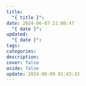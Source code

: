 ```yaml
---
title:
  "{ title }": 
date: 2024-06-07 21:00:47
  "{ date }": 
updated:
  "{ date }": 
tags: 
categories: 
description: 
cover: false
aside: false
update: 2024-06-09 01:43:33
---
```

